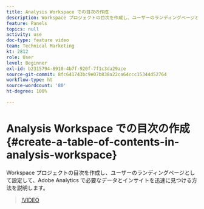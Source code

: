 ```yaml
---
title: Analysis Workspace での目次の作成
description: Workspace プロジェクトの目次を作成し、ユーザーのランディングページとして設定して、Adobe Analytics で必要なデータとインサイトを迅速に見つける方法を説明します。
feature: Panels
topics: null
activity: use
doc-type: feature video
team: Technical Marketing
kt: 2812
role: User
level: Beginner
exl-id: b2315794-8910-4b7f-920f-7f1c3da29ace
source-git-commit: 8fc641743bc9e07b838a22ca64ccc15344d52764
workflow-type: ht
source-wordcount: '80'
ht-degree: 100%

---
```


# Analysis Workspace での目次の作成 {#create-a-table-of-contents-in-analysis-workspace}

Workspace プロジェクトの目次を作成し、ユーザーのランディングページとして設定して、Adobe Analytics で必要なデータとインサイトを迅速に見つける方法を説明します。

>[!VIDEO](https://video.tv.adobe.com/v/26990/?quality=12&learn=on)
